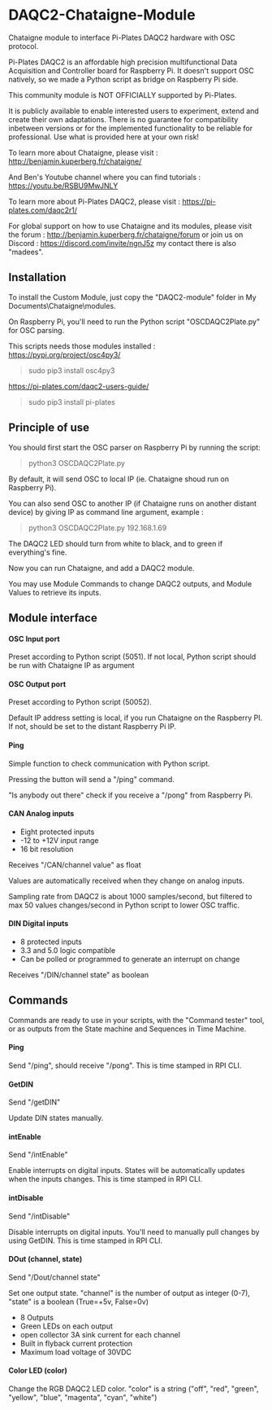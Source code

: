 # DAQC2-Chataigne-Module
Chataigne module to interface Pi-Plates DAQC2 hardware with OSC protocol.

Pi-Plates DAQC2 is an affordable high precision multifunctional Data Acquisition and Controller board for Raspberry Pi.
It doesn't support OSC natively, so we made a Python script as bridge on Raspberry Pi side.

This community module is NOT OFFICIALLY supported by Pi-Plates.

It is publicly available to enable interested users to experiment, extend and create their own adaptations.
There is no guarantee for compatibility inbetween versions or for the implemented functionality to be reliable for professional.
Use what is provided here at your own risk!

To learn more about Chataigne, please visit : http://benjamin.kuperberg.fr/chataigne/

And Ben's Youtube channel where you can find tutorials : https://youtu.be/RSBU9MwJNLY

To learn more about Pi-Plates DAQC2, please visit : https://pi-plates.com/daqc2r1/

For global support on how to use Chataigne and its modules, please visit the forum : 
http://benjamin.kuperberg.fr/chataigne/forum 
or join us on Discord : 
https://discord.com/invite/ngnJ5z my contact there is also "madees".

## Installation
To install the Custom Module, just copy the "DAQC2-module" folder in My Documents\Chataigne\modules.

On Raspberry Pi, you'll need to run the Python script "OSCDAQC2Plate.py" for OSC parsing.

This scripts needs those modules installed :
https://pypi.org/project/osc4py3/
> sudo pip3 install osc4py3

https://pi-plates.com/daqc2-users-guide/
> sudo pip3 install pi-plates

## Principle of use
You should first start the OSC parser on Raspberry Pi by running the script:
> python3 OSCDAQC2Plate.py

By default, it will send OSC to local IP (ie. Chataigne shoud run on Raspberry Pi).

You can also send OSC to another IP (if Chataigne runs on another distant device) by giving IP as command line argument, example :
> python3 OSCDAQC2Plate.py 192.168.1.69

The DAQC2 LED should turn from white to black, and to green if everything's fine.

Now you can run Chataigne, and add a DAQC2 module.

You may use Module Commands to change DAQC2 outputs, and Module Values to retrieve its inputs.

## Module interface
#### OSC Input port
Preset according to Python script (5051). If not local, Python script should be run with Chataigne IP as argument

#### OSC Output port
Preset according to Python script (50052).

Default IP address setting is local, if you run Chataigne on the Raspberry PI. If not, should be set to the distant Raspberry Pi IP.

#### Ping
Simple function to check communication with Python script.

Pressing the button will send a "/ping" command.

"Is anybody out there" check if you receive a "/pong" from Raspberry Pi.

#### CAN Analog inputs
- Eight protected inputs
- -12 to +12V input range
- 16 bit resolution

Receives "/CAN/channel value" as float

Values are automatically received when they change on analog inputs.

Sampling rate from DAQC2 is about 1000 samples/second, but filtered to max 50 values changes/second in Python script to lower OSC traffic.

#### DIN Digital inputs
- 8 protected inputs
- 3.3 and 5.0 logic compatible
- Can be polled or programmed to generate an interrupt on change

Receives "/DIN/channel state" as boolean

## Commands
Commands are ready to use in your scripts, with the "Command tester" tool, or as outputs from the State machine and Sequences in Time Machine.

#### Ping
Send "/ping", should receive "/pong". This is time stamped in RPI CLI.

#### GetDIN
Send "/getDIN"

Update DIN states manually.

#### intEnable
Send "/intEnable"

Enable interrupts on digital inputs. States will be automatically updates when the inputs changes. This is time stamped in RPI CLI.

#### intDisable
Send "/intDisable"

Disable interrupts on digital inputs. You'll need to manually pull changes by using GetDIN. This is time stamped in RPI CLI.

#### DOut (channel, state)
Send "/Dout/channel state"

Set one output state. "channel" is the number of output as integer (0-7), "state" is a boolean (True=+5v, False=0v)

- 8 Outputs
- Green LEDs on each output
- open collector 3A sink current for each channel
- Built in flyback current protection
- Maximum load voltage of 30VDC

#### Color LED (color)
Change the RGB DAQC2 LED color. "color" is a string ("off", "red", "green", "yellow", "blue", "magenta", "cyan", "white")
